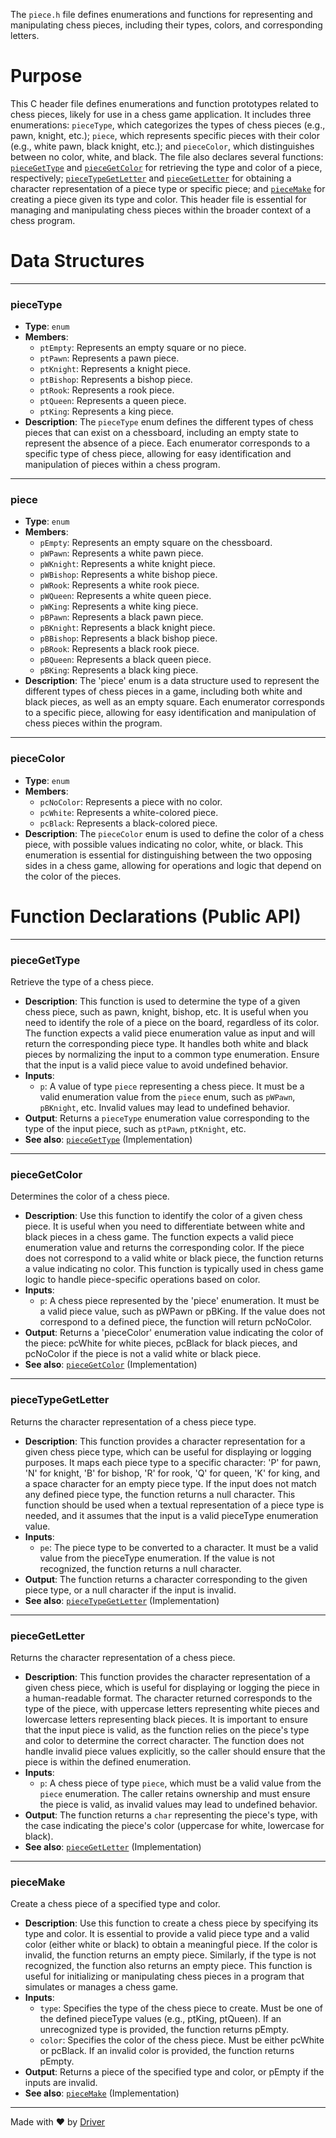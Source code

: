 <!--------------------------------------------------------------------------------->
<!-- IMPORTANT: This file is auto-generated by Driver (https://driver.ai). -------->
<!-- Manual edits may be overwritten on future commits. --------------------------->
<!--------------------------------------------------------------------------------->

The `piece.h` file defines enumerations and functions for representing and manipulating chess pieces, including their types, colors, and corresponding letters.

# Purpose
This C header file defines enumerations and function prototypes related to chess pieces, likely for use in a chess game application. It includes three enumerations: `pieceType`, which categorizes the types of chess pieces (e.g., pawn, knight, etc.); `piece`, which represents specific pieces with their color (e.g., white pawn, black knight, etc.); and `pieceColor`, which distinguishes between no color, white, and black. The file also declares several functions: [`pieceGetType`](#pieceGetType) and [`pieceGetColor`](#pieceGetColor) for retrieving the type and color of a piece, respectively; [`pieceTypeGetLetter`](#pieceTypeGetLetter) and [`pieceGetLetter`](#pieceGetLetter) for obtaining a character representation of a piece type or specific piece; and [`pieceMake`](#pieceMake) for creating a piece given its type and color. This header file is essential for managing and manipulating chess pieces within the broader context of a chess program.
# Data Structures

---
### pieceType
- **Type**: `enum`
- **Members**:
    - `ptEmpty`: Represents an empty square or no piece.
    - `ptPawn`: Represents a pawn piece.
    - `ptKnight`: Represents a knight piece.
    - `ptBishop`: Represents a bishop piece.
    - `ptRook`: Represents a rook piece.
    - `ptQueen`: Represents a queen piece.
    - `ptKing`: Represents a king piece.
- **Description**: The `pieceType` enum defines the different types of chess pieces that can exist on a chessboard, including an empty state to represent the absence of a piece. Each enumerator corresponds to a specific type of chess piece, allowing for easy identification and manipulation of pieces within a chess program.


---
### piece
- **Type**: `enum`
- **Members**:
    - `pEmpty`: Represents an empty square on the chessboard.
    - `pWPawn`: Represents a white pawn piece.
    - `pWKnight`: Represents a white knight piece.
    - `pWBishop`: Represents a white bishop piece.
    - `pWRook`: Represents a white rook piece.
    - `pWQueen`: Represents a white queen piece.
    - `pWKing`: Represents a white king piece.
    - `pBPawn`: Represents a black pawn piece.
    - `pBKnight`: Represents a black knight piece.
    - `pBBishop`: Represents a black bishop piece.
    - `pBRook`: Represents a black rook piece.
    - `pBQueen`: Represents a black queen piece.
    - `pBKing`: Represents a black king piece.
- **Description**: The 'piece' enum is a data structure used to represent the different types of chess pieces in a game, including both white and black pieces, as well as an empty square. Each enumerator corresponds to a specific piece, allowing for easy identification and manipulation of chess pieces within the program.


---
### pieceColor
- **Type**: `enum`
- **Members**:
    - `pcNoColor`: Represents a piece with no color.
    - `pcWhite`: Represents a white-colored piece.
    - `pcBlack`: Represents a black-colored piece.
- **Description**: The `pieceColor` enum is used to define the color of a chess piece, with possible values indicating no color, white, or black. This enumeration is essential for distinguishing between the two opposing sides in a chess game, allowing for operations and logic that depend on the color of the pieces.


# Function Declarations (Public API)

---
### pieceGetType<!-- {{#callable_declaration:pieceGetType}} -->
Retrieve the type of a chess piece.
- **Description**: This function is used to determine the type of a given chess piece, such as pawn, knight, bishop, etc. It is useful when you need to identify the role of a piece on the board, regardless of its color. The function expects a valid piece enumeration value as input and will return the corresponding piece type. It handles both white and black pieces by normalizing the input to a common type enumeration. Ensure that the input is a valid piece value to avoid undefined behavior.
- **Inputs**:
    - `p`: A value of type `piece` representing a chess piece. It must be a valid enumeration value from the `piece` enum, such as `pWPawn`, `pBKnight`, etc. Invalid values may lead to undefined behavior.
- **Output**: Returns a `pieceType` enumeration value corresponding to the type of the input piece, such as `ptPawn`, `ptKnight`, etc.
- **See also**: [`pieceGetType`](c_cpp_export_test/src/chesslib/piece.c#callable:pieceGetType)  (Implementation)


---
### pieceGetColor<!-- {{#callable_declaration:pieceGetColor}} -->
Determines the color of a chess piece.
- **Description**: Use this function to identify the color of a given chess piece. It is useful when you need to differentiate between white and black pieces in a chess game. The function expects a valid piece enumeration value and returns the corresponding color. If the piece does not correspond to a valid white or black piece, the function returns a value indicating no color. This function is typically used in chess game logic to handle piece-specific operations based on color.
- **Inputs**:
    - `p`: A chess piece represented by the 'piece' enumeration. It must be a valid piece value, such as pWPawn or pBKing. If the value does not correspond to a defined piece, the function will return pcNoColor.
- **Output**: Returns a 'pieceColor' enumeration value indicating the color of the piece: pcWhite for white pieces, pcBlack for black pieces, and pcNoColor if the piece is not a valid white or black piece.
- **See also**: [`pieceGetColor`](c_cpp_export_test/src/chesslib/piece.c#callable:pieceGetColor)  (Implementation)


---
### pieceTypeGetLetter<!-- {{#callable_declaration:pieceTypeGetLetter}} -->
Returns the character representation of a chess piece type.
- **Description**: This function provides a character representation for a given chess piece type, which can be useful for displaying or logging purposes. It maps each piece type to a specific character: 'P' for pawn, 'N' for knight, 'B' for bishop, 'R' for rook, 'Q' for queen, 'K' for king, and a space character for an empty piece type. If the input does not match any defined piece type, the function returns a null character. This function should be used when a textual representation of a piece type is needed, and it assumes that the input is a valid pieceType enumeration value.
- **Inputs**:
    - `pe`: The piece type to be converted to a character. It must be a valid value from the pieceType enumeration. If the value is not recognized, the function returns a null character.
- **Output**: The function returns a character corresponding to the given piece type, or a null character if the input is invalid.
- **See also**: [`pieceTypeGetLetter`](c_cpp_export_test/src/chesslib/piece.c#callable:pieceTypeGetLetter)  (Implementation)


---
### pieceGetLetter<!-- {{#callable_declaration:pieceGetLetter}} -->
Returns the character representation of a chess piece.
- **Description**: This function provides the character representation of a given chess piece, which is useful for displaying or logging the piece in a human-readable format. The character returned corresponds to the type of the piece, with uppercase letters representing white pieces and lowercase letters representing black pieces. It is important to ensure that the input piece is valid, as the function relies on the piece's type and color to determine the correct character. The function does not handle invalid piece values explicitly, so the caller should ensure that the piece is within the defined enumeration.
- **Inputs**:
    - `p`: A chess piece of type `piece`, which must be a valid value from the `piece` enumeration. The caller retains ownership and must ensure the piece is valid, as invalid values may lead to undefined behavior.
- **Output**: The function returns a `char` representing the piece's type, with the case indicating the piece's color (uppercase for white, lowercase for black).
- **See also**: [`pieceGetLetter`](c_cpp_export_test/src/chesslib/piece.c#callable:pieceGetLetter)  (Implementation)


---
### pieceMake<!-- {{#callable_declaration:pieceMake}} -->
Create a chess piece of a specified type and color.
- **Description**: Use this function to create a chess piece by specifying its type and color. It is essential to provide a valid piece type and a valid color (either white or black) to obtain a meaningful piece. If the color is invalid, the function returns an empty piece. Similarly, if the type is not recognized, the function also returns an empty piece. This function is useful for initializing or manipulating chess pieces in a program that simulates or manages a chess game.
- **Inputs**:
    - `type`: Specifies the type of the chess piece to create. Must be one of the defined pieceType values (e.g., ptKing, ptQueen). If an unrecognized type is provided, the function returns pEmpty.
    - `color`: Specifies the color of the chess piece. Must be either pcWhite or pcBlack. If an invalid color is provided, the function returns pEmpty.
- **Output**: Returns a piece of the specified type and color, or pEmpty if the inputs are invalid.
- **See also**: [`pieceMake`](c_cpp_export_test/src/chesslib/piece.c#callable:pieceMake)  (Implementation)



---
Made with ❤️ by [Driver](https://www.driver.ai/)